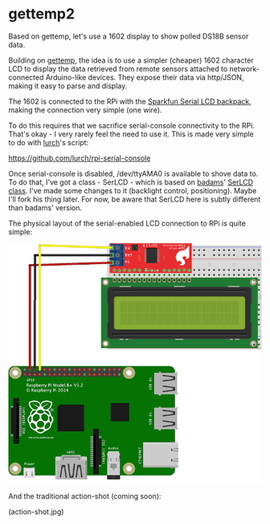 # gettemp2
Based on gettemp, let's use a 1602 display to show polled DS18B sensor data.

Building on [gettemp](https://github.com/kenkl/gettemp), the idea is to use a simpler (cheaper) 1602 character LCD to display the data retrieved from remote sensors attached to network-connected Arduino-like devices. They expose their data via http/JSON, making it easy to parse and display.

The 1602 is connected to the RPi with the [Sparkfun Serial LCD backpack](https://www.sparkfun.com/products/258), making the connection very simple (one wire).

To do this requires that we sacrifice serial-console connectivity to the RPi. That's okay - I very rarely feel the need to use it. This is made very simple to do with [lurch](https://github.com/lurch)'s script:

https://github.com/lurch/rpi-serial-console

Once serial-console is disabled, /dev/ttyAMA0 is available to shove data to. To do that, I've got a class - SerLCD - which is based on [badams](https://github.com/badams)' [SerLCD class](https://github.com/badams/SerLCD). I've made some changes to it (backlight control, positioning). Maybe I'll fork his thing later. For now, be aware that SerLCD here is subtly different than badams' version.

The physical layout of the serial-enabled LCD connection to RPi is quite simple:

![alt text](https://raw.githubusercontent.com/kenkl/gettemp2/master/rpi_serlcd_basic_bb_sm.png "SerialLCD hookup to RPi")

And the traditional action-shot (coming soon):

(action-shot.jpg)


